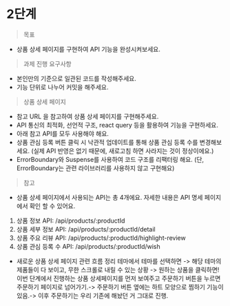 # 2단계

> 목표

- 상품 상세 페이지를 구현하여 API 기능을 완성시켜보세요.

> 과제 진행 요구사항

- 본인만의 기준으로 일관된 코드를 작성해주세요.
- 기능 단위로 나누어 커밋을 해주세요.

> 상품 상세 페이지

- 참고 URL 을 참고하여 상품 상세 페이지를 구현해주세요.
- API 통신의 최적화, 선언적 구조, react query 등을 활용하여 기능을 구현하세요.
- 아래 참고 API를 모두 사용해야 해요.
- 상품 관심 등록 버튼 클릭 시 낙관적 업데이트를 통해 상품 관심 등록 수를 변경해보세요. (실제 API 반영은 없기 때문에, 새로고침 하면 사라지는 것이 정상이에요.)
- ErrorBoundary와 Suspense를 사용하여 코드 구조를 리팩터링 해요. (단, ErrorBoundary는 관련 라이브러리를 사용하지 않고 구현해요)

> 참고

- 상품 상세 페이지에서 사용되는 API는 총 4개에요. 자세한 내용은 API 명세 페이지에서 확인 할 수 있어요.

1. 상품 정보 API: /api/products/:productId
2. 상품 세부 정보 API: /api/products/:productId/detail
3. 상품 주요 리뷰 API: /api/products/:productId/highlight-review
4. 상품 관심 등록 수 API: /api/products/:productId/wish

- 새로운 상품 상세 페이지 관련 흐름 정리
  테마에서 테마를 선택하면 -> 해당 테마의 제품들이 다 보이고, 무한 스크롤로 내릴 수 있는 상황 -> 원하는 상품을 클릭하면! 이번 단계에서 진행하는 상품 상세페이지를 먼저 보여주고 주문하기 버튼을 누르면 주문하기 페이지로 넘어가기.-> 주문하기 버튼 옆에는 하트 모양으로 찜하기 기능이 있음.-> 이후 주문하기는 우리 기존에 해놨던 거 그대로 진행.
